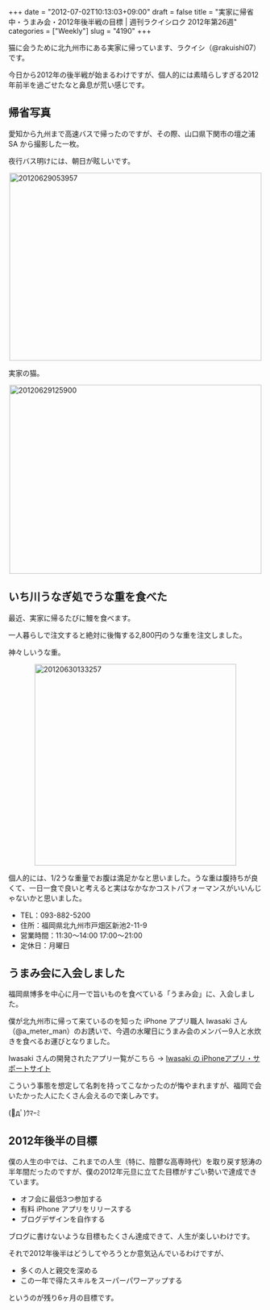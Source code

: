 +++
date = "2012-07-02T10:13:03+09:00"
draft = false
title = "実家に帰省中・うまみ会・2012年後半戦の目標 | 週刊ラクイシロク 2012年第26週"
categories = ["Weekly"]
slug = "4190"
+++

猫に会うために北九州市にある実家に帰っています、ラクイシ（@rakuishi07）です。

今日から2012年の後半戦が始まるわけですが、個人的には素晴らしすぎる2012年前半を過ごせたなと鼻息が荒い感じです。

<h2>帰省写真</h2>

愛知から九州まで高速バスで帰ったのですが、その際、山口県下関市の壇之浦 SA から撮影した一枚。

夜行バス明けには、朝日が眩しいです。

<img style="display:block; margin-left:auto; margin-right:auto;" src="/images/2012/07/20120629053957.jpg" alt="20120629053957" title="20120629053957.jpg" border="0" width="500" height="373" />

実家の猫。

<img style="display:block; margin-left:auto; margin-right:auto;" src="/images/2012/07/20120629125900.jpg" alt="20120629125900" title="20120629125900.jpg" border="0" width="500" height="375" />

<h2>いち川うなぎ処でうな重を食べた</h2>

最近、実家に帰るたびに鰻を食べます。

一人暮らしで注文すると絶対に後悔する2,800円のうな重を注文しました。

神々しいうな重。

<img style="display:block; margin-left:auto; margin-right:auto;" src="/images/2012/07/20120630133257.jpg" alt="20120630133257" title="20120630133257.jpg" border="0" width="400" height="400" />

個人的には、1/2うな重量でお腹は満足かなと思いました。うな重は腹持ちが良くて、一日一食で良いと考えると実はなかなかコストパフォーマンスがいいんじゃないかと思いました。

<ul><li>TEL：093-882-5200</li>
<li>住所：福岡県北九州市戸畑区新池2-11-9</li>
<li>営業時間：11:30～14:00 17:00～21:00</li>
<li>定休日：月曜日</li></ul>

<h2>うまみ会に入会しました</h2>

福岡県博多を中心に月一で旨いものを食べている「うまみ会」に、入会しました。

僕が北九州市に帰って来ているのを知った iPhone アプリ職人 Iwasaki さん（@a_meter_man）のお誘いで、今週の水曜日にうまみ会のメンバー9人と水炊きを食べるお運びとなりました。

Iwasaki さんの開発されたアプリ一覧がこちら → <a href="http://homepage3.nifty.com/heartbreaker2/apps/index-j.html" target="_blank">Iwasaki の iPhoneアプリ・サポートサイト</a>

こういう事態を想定して名刺を持ってこなかったのが悔やまれますが、福岡で会いたかった人にたくさん会えるので楽しみです。

(ﾟдﾟ)ｳﾏｰﾐ

<h2>2012年後半の目標</h2>

僕の人生の中では、これまでの人生（特に、陰鬱な高専時代）を取り戻す怒涛の半年間だったのですが、僕の2012年元旦に立てた目標がすごい勢いで達成できています。

<ul><li>オフ会に最低3つ参加する</li>
<li>有料 iPhone アプリをリリースする</li>
<li>ブログデザインを自作する</li></ul>

ブログに書けないような目標もたくさん達成できて、人生が楽しいわけです。

それで2012年後半はどうしてやろうとか意気込んでいるわけですが、

<ul><li>多くの人と親交を深める</li>
<li>この一年で得たスキルをスーパーパワーアップする</li></ul>

というのが残り6ヶ月の目標です。
